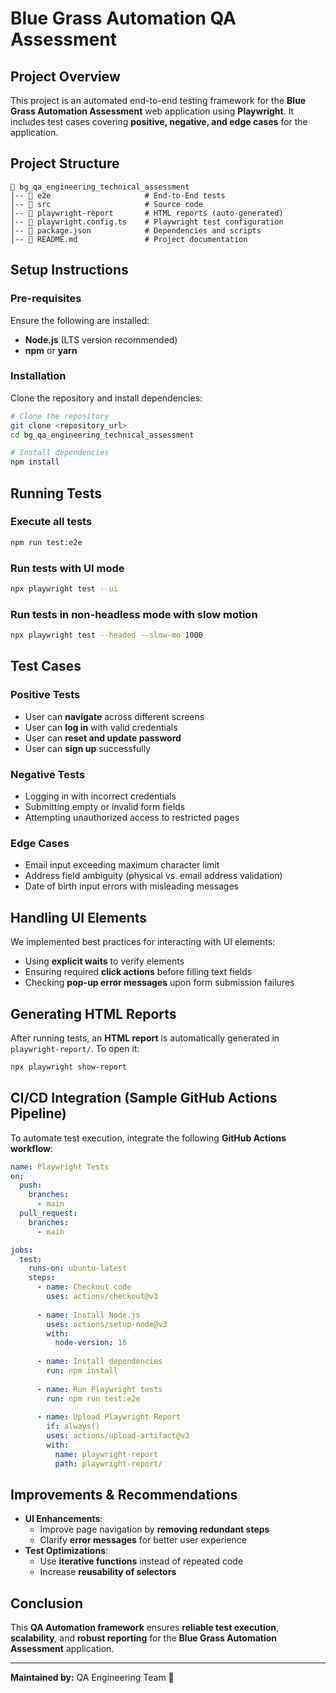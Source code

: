 # **Blue Grass Automation QA Assessment**

## **Project Overview**
This project is an automated end-to-end testing framework for the **Blue Grass Automation Assessment** web application using **Playwright**. It includes test cases covering **positive, negative, and edge cases** for the application.

## **Project Structure**
```
📁 bg_qa_engineering_technical_assessment
│-- 📁 e2e                     # End-to-End tests
│-- 📁 src                     # Source code
│-- 📁 playwright-report       # HTML reports (auto-generated)
│-- 📄 playwright.config.ts    # Playwright test configuration
│-- 📄 package.json            # Dependencies and scripts
│-- 📄 README.md               # Project documentation
```

## **Setup Instructions**
### **Pre-requisites**
Ensure the following are installed:
- **Node.js** (LTS version recommended)
- **npm** or **yarn**

### **Installation**
Clone the repository and install dependencies:
```bash
# Clone the repository
git clone <repository_url>
cd bg_qa_engineering_technical_assessment

# Install dependencies
npm install
```

## **Running Tests**
### **Execute all tests**
```bash
npm run test:e2e
```

### **Run tests with UI mode**
```bash
npx playwright test --ui
```

### **Run tests in non-headless mode with slow motion**
```bash
npx playwright test --headed --slow-mo 1000
```

## **Test Cases**
### **Positive Tests**
- User can **navigate** across different screens
- User can **log in** with valid credentials
- User can **reset and update password**
- User can **sign up** successfully

### **Negative Tests**
- Logging in with incorrect credentials
- Submitting empty or invalid form fields
- Attempting unauthorized access to restricted pages

### **Edge Cases**
- Email input exceeding maximum character limit
- Address field ambiguity (physical vs. email address validation)
- Date of birth input errors with misleading messages

## **Handling UI Elements**
We implemented best practices for interacting with UI elements:
- Using **explicit waits** to verify elements
- Ensuring required **click actions** before filling text fields
- Checking **pop-up error messages** upon form submission failures

## **Generating HTML Reports**
After running tests, an **HTML report** is automatically generated in `playwright-report/`. To open it:
```bash
npx playwright show-report
```

## **CI/CD Integration (Sample GitHub Actions Pipeline)**
To automate test execution, integrate the following **GitHub Actions workflow**:
```yaml
name: Playwright Tests
on:
  push:
    branches:
      - main
  pull_request:
    branches:
      - main

jobs:
  test:
    runs-on: ubuntu-latest
    steps:
      - name: Checkout code
        uses: actions/checkout@v3
      
      - name: Install Node.js
        uses: actions/setup-node@v3
        with:
          node-version: 16
      
      - name: Install dependencies
        run: npm install
      
      - name: Run Playwright tests
        run: npm run test:e2e
      
      - name: Upload Playwright Report
        if: always()
        uses: actions/upload-artifact@v3
        with:
          name: playwright-report
          path: playwright-report/
```

## **Improvements & Recommendations**
- **UI Enhancements**:
  - Improve page navigation by **removing redundant steps**
  - Clarify **error messages** for better user experience
- **Test Optimizations**:
  - Use **iterative functions** instead of repeated code
  - Increase **reusability of selectors**

## **Conclusion**
This **QA Automation framework** ensures **reliable test execution**, **scalability**, and **robust reporting** for the **Blue Grass Automation Assessment** application.

---
**Maintained by:** QA Engineering Team 🚀

